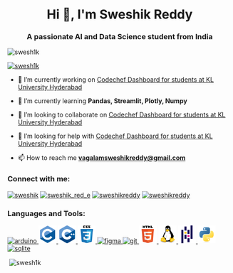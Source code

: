 <h1 align="center">Hi 👋, I'm Sweshik Reddy</h1>
<h3 align="center">A passionate AI and Data Science student from India</h3>

<p align="left"> <img src="https://komarev.com/ghpvc/?username=swesh1k&label=Profile%20views&color=0e75b6&style=flat" alt="swesh1k" /> </p>

<p align="left"> <a href="https://github.com/ryo-ma/github-profile-trophy"><img src="https://github-profile-trophy.vercel.app/?username=swesh1k&theme=onedark" alt="swesh1k" /></a> </p>

- 🔭 I’m currently working on [Codechef Dashboard for students at KL University Hyderabad](https://github.com/SWESH1K/Codechef_Web)

- 🌱 I’m currently learning **Pandas, Streamlit, Plotly, Numpy**

- 👯 I’m looking to collaborate on [Codechef Dashboard for students at KL University Hyderabad](https://github.com/SWESH1K/Codechef_Web)

- 🤝 I’m looking for help with [Codechef Dashboard for students at KL University Hyderabad](https://github.com/SWESH1K/Codechef_Web)

- 📫 How to reach me **vagalamsweshikreddy@gmail.com**

<h3 align="left">Connect with me:</h3>
<p align="left">
<a href="https://linkedin.com/in/sweshik" target="blank"><img align="center" src="https://raw.githubusercontent.com/rahuldkjain/github-profile-readme-generator/master/src/images/icons/Social/linked-in-alt.svg" alt="sweshik" height="30" width="40" /></a>
<a href="https://instagram.com/sweshik_red_e" target="blank"><img align="center" src="https://raw.githubusercontent.com/rahuldkjain/github-profile-readme-generator/master/src/images/icons/Social/instagram.svg" alt="sweshik_red_e" height="30" width="40" /></a>
<a href="https://www.codechef.com/users/sweshikreddy" target="blank"><img align="center" src="[https://avatars.githubusercontent.com/u/11960354?v=4](https://static.uacdn.net/thumbnail/external-app-icons/ce4fd2180646452aa0b03c3ffa3ef8e2.png)" alt="sweshikreddy" height="30" width="40" /></a>
<a href="https://www.leetcode.com/sweshikreddy" target="blank"><img align="center" src="https://raw.githubusercontent.com/rahuldkjain/github-profile-readme-generator/master/src/images/icons/Social/leet-code.svg" alt="sweshikreddy" height="30" width="40" /></a>
</p>

<h3 align="left">Languages and Tools:</h3>
<p align="left"> <a href="https://www.arduino.cc/" target="_blank" rel="noreferrer"> <img src="https://cdn.worldvectorlogo.com/logos/arduino-1.svg" alt="arduino" width="40" height="40"/> </a> <a href="https://www.cprogramming.com/" target="_blank" rel="noreferrer"> <img src="https://raw.githubusercontent.com/devicons/devicon/master/icons/c/c-original.svg" alt="c" width="40" height="40"/> </a> <a href="https://www.w3schools.com/cpp/" target="_blank" rel="noreferrer"> <img src="https://raw.githubusercontent.com/devicons/devicon/master/icons/cplusplus/cplusplus-original.svg" alt="cplusplus" width="40" height="40"/> </a> <a href="https://www.w3schools.com/css/" target="_blank" rel="noreferrer"> <img src="https://raw.githubusercontent.com/devicons/devicon/master/icons/css3/css3-original-wordmark.svg" alt="css3" width="40" height="40"/> </a> <a href="https://www.figma.com/" target="_blank" rel="noreferrer"> <img src="https://www.vectorlogo.zone/logos/figma/figma-icon.svg" alt="figma" width="40" height="40"/> </a> <a href="https://git-scm.com/" target="_blank" rel="noreferrer"> <img src="https://www.vectorlogo.zone/logos/git-scm/git-scm-icon.svg" alt="git" width="40" height="40"/> </a> <a href="https://www.w3.org/html/" target="_blank" rel="noreferrer"> <img src="https://raw.githubusercontent.com/devicons/devicon/master/icons/html5/html5-original-wordmark.svg" alt="html5" width="40" height="40"/> </a> <a href="https://www.linux.org/" target="_blank" rel="noreferrer"> <img src="https://raw.githubusercontent.com/devicons/devicon/master/icons/linux/linux-original.svg" alt="linux" width="40" height="40"/> </a> <a href="https://pandas.pydata.org/" target="_blank" rel="noreferrer"> <img src="https://raw.githubusercontent.com/devicons/devicon/2ae2a900d2f041da66e950e4d48052658d850630/icons/pandas/pandas-original.svg" alt="pandas" width="40" height="40"/> </a> <a href="https://www.python.org" target="_blank" rel="noreferrer"> <img src="https://raw.githubusercontent.com/devicons/devicon/master/icons/python/python-original.svg" alt="python" width="40" height="40"/> </a> <a href="https://www.sqlite.org/" target="_blank" rel="noreferrer"> <img src="https://www.vectorlogo.zone/logos/sqlite/sqlite-icon.svg" alt="sqlite" width="40" height="40"/> </a> </p>

<p>&nbsp;<img align="center" src="https://github-readme-stats.vercel.app/api?username=swesh1k&show_icons=true&locale=en" alt="swesh1k" /></p>
